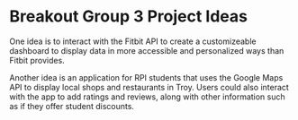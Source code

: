 # Breakout Group 3 Project Ideas

One idea is to interact with the Fitbit API to create a customizeable dashboard to display data in more accessible and personalized ways than Fitbit provides.

Another idea is an application for RPI students that uses the Google Maps API to display local shops and restaurants in Troy. Users could also interact with the app to add ratings and reviews, along with other information such as if they offer student discounts.
